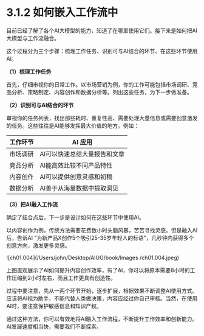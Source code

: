 # 3.1.2 如何嵌入工作流中

目前已经了解了各个AI大模型的能力，知道了在哪里使用它们。接下来是如何把AI大模型与工作流融合。

这个过程分为三个步骤：梳理工作任务、识别可与AI结合的环节、在这些环节使用AI。

**（1）梳理工作任务**

首先，仔细审视你的日常工作。以市场营销为例，你的工作可能包括市场调研、竞品分析、策略制定、内容创作和数据分析等。列出这些任务，为下一步做准备。

**（2）识别可与AI结合的环节**

审视你的任务列表，找出那些耗时、重复性高、需要处理大量信息或需要创意激发的任务。这些往往是AI能够发挥最大价值的地方。例如：

| 工作环节 | AI 应用 |
|----------|---------|
| 市场调研 | AI可以快速总结大量报告和文章 |
| 竞品分析 | AI能高效比较不同产品特性 |
| 内容创作 | AI可以提供创意灵感和初稿 |
| 数据分析 | AI善于从海量数据中提取洞见 |

**（3）把AI融入工作流**

确定了结合点后，下一步是设计如何在这些环节中使用AI。

以内容创作为例，传统方法需要花费数小时头脑风暴，苦苦寻找灵感。但是融入AI后，告诉AI "为新产品X创作5个吸引25-35岁年轻人的标语"，几秒钟内获得多个创意方向，激发更多灵感。

![ch01.004](/Users/john/Desktop/AIUG/book/Images /ch01.004.jpeg)

上图直观展示了AI如何提升内容创作效率，有了AI，你可以将原本需要8小时的工作压缩到2小时左右，而且工作更具有创造性。

过程中要注意，先从一两个环节开始，逐步扩展，根据效果不断调整AI使用方式。应该将AI视为助手，不能代替人类做决策，内容应经过你自己审核。当然，在使用AI时，要注意保护敏感信息和知识产权。

通过这种方法，你可以有效地将AI融入工作流程，不断提升工作效率和创新能力。AI发展速度相当快，需要我们不断探索。